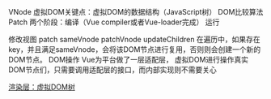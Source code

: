 VNode
虚拟DOM关键点：虚拟DOM的数据结构（JavaScript树） DOM比较算法 Patch
       两个阶段：编译（Vue compiler或者Vue-loader完成） 运行


修改视图
patch
sameVnode
patchVnode
updateChildren
  在遍历中，如果存在key，并且满足sameVnode，会将该DOM节点进行复用，否则则会创建一个新的DOM节点。
DOM操作
  Vue为平台做了一层适配层，
  虚拟DOM进行操作真实DOM节点们，只需要调用适配层的接口，而内部实现则不需要关心


[渲染层：虚拟DOM树](https://etianqq.gitbooks.io/vue2/content/virtualdom.html)